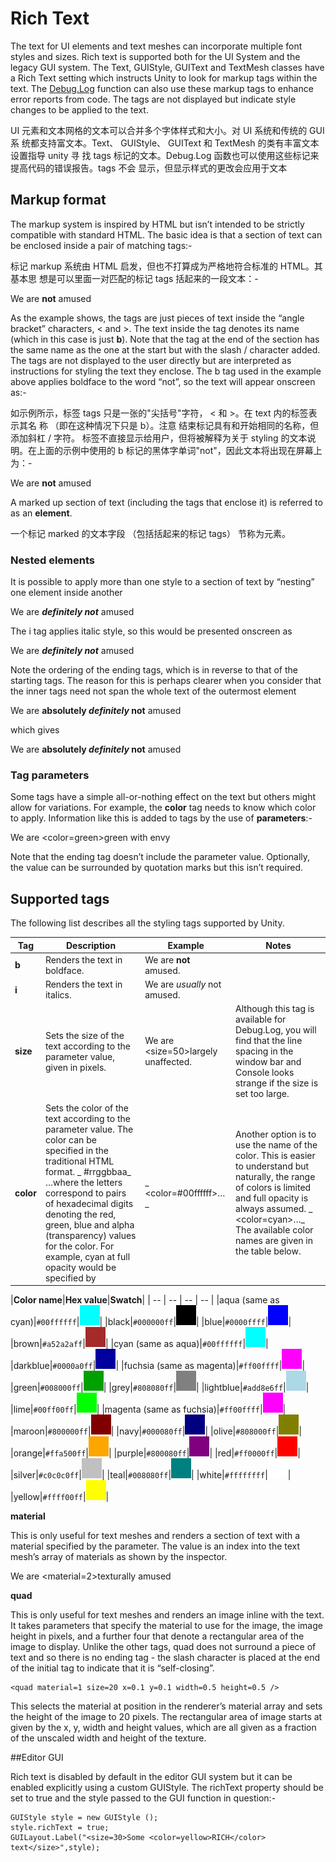# Rich Text

<!--BeginSwitchLink--><!--EndSwitchLink-->
<div class="clear"></div>

The text for UI elements and text meshes can incorporate multiple font styles and sizes. Rich text is supported both for the UI System and the legacy GUI system. The Text, GUIStyle, GUIText and TextMesh classes have a <span class="doc-keyword">Rich Text</span> setting which instructs Unity to look for markup tags within the text. The [Debug.Log](../ScriptReference/Debug.Log.html) function can also use these markup tags to enhance error reports from code. The tags are not displayed but indicate style changes to be applied to the text.

UI 元素和文本网格的文本可以合并多个字体样式和大小。对 UI 系统和传统的 GUI 系 统都支持富文本。Text、 GUIStyle、 GUIText 和 TextMesh 的类有丰富文本设置指导 unity 寻 找 tags 标记的文本。Debug.Log 函数也可以使用这些标记来提高代码的错误报告。tags 不会 显示，但显示样式的更改会应用于文本

## Markup format

The markup system is inspired by HTML but isn’t intended to be strictly compatible with standard HTML. The basic idea is that a section of text can be enclosed inside a pair of matching tags:-

标记 markup 系统由 HTML 启发，但也不打算成为严格地符合标准的 HTML。其基本思 想是可以里面一对匹配的标记 tags 括起来的一段文本：- 

   We are <b>not</b> amused

As the example shows, the tags are just pieces of text inside the “angle bracket” characters, < and >. The text inside the tag denotes its name (which in this case is just **b**). Note that the tag at the end of the section has the same name as the one at the start but with the slash / character added. The tags are not displayed to the user directly but are interpreted as instructions for styling the text they enclose. The b tag used in the example above applies boldface to the word “not”, so the text will appear onscreen as:-

如示例所示，标签 tags 只是一张的"尖括号"字符， < 和 >。在 text 内的标签表示其名 称 （即在这种情况下只是 b）。注意 结束标记具有和开始相同的名称，但 添加斜杠 / 字符。 标签不直接显示给用户，但将被解释为关于 styling 的文本说明。在上面的示例中使用的 b 标记的黑体字单词"not"，因此文本将出现在屏幕上为：- 

   We are **not** amused

A marked up section of text (including the tags that enclose it) is referred to as an **element**.

一个标记 marked 的文本字段 （包括括起来的标记 tags） 节称为元素。 

### Nested elements

It is possible to apply more than one style to a section of text by “nesting” one element inside another

   We are <b><i>definitely not</i></b> amused

The i tag applies italic style, so this would be presented onscreen as

   We are **_definitely not_** amused

Note the ordering of the ending tags, which is in reverse to that of the starting tags. The reason for this is perhaps clearer when you consider that the inner tags need not span the whole text of the outermost element

   We are <b>absolutely <i>definitely</i> not</b> amused

which gives

   We are **absolutely _definitely_ not** amused

### Tag parameters

Some tags have a simple all-or-nothing effect on the text but others might allow for variations. For example, the **color** tag needs to know which color to apply. Information like this is added to tags by the use of **parameters**:-

   We are <color=green>green</color> with envy

Note that the ending tag doesn’t include the parameter value. Optionally, the value can be surrounded by quotation marks but this isn’t required.

## Supported tags

The following list describes all the styling tags supported by Unity.

| **Tag** | **Description** | **Example** | **Notes** |
| -- | -- | -- | -- |
|**b**|Renders the text in boldface.|   We are <b>not</b> amused.|
|**i**|Renders the text in italics.|   We are <i>usually</i> not amused.|
|**size**|Sets the size of the text according to the parameter value, given in pixels.|   We are <size=50>largely</size> unaffected.|Although this tag is available for Debug.Log, you will find that the line spacing in the window bar and Console looks strange if the size is set too large.|
|**color**|Sets the color of the text according to the parameter value. The color can be specified in the traditional HTML format. _   #rrggbbaa_ …where the letters correspond to pairs of hexadecimal digits denoting the red, green, blue and alpha (transparency) values for the color. For example, cyan at full opacity would be specified by|_   <color=#00ffffff>…_|Another option is to use the name of the color. This is easier to understand but naturally, the range of colors is limited and full opacity is always assumed. _   <color=cyan>…_ The available color names are given in the table below.|

|**Color name**|**Hex value**|**Swatch**|
| -- | -- | -- | -- |
|aqua (same as cyan)|`#00ffffff`|![](Main/CyanSwatch.png)|
|black|`#000000ff`|![](Main/BlackSwatch.png)|
|blue|`#0000ffff`|![](Main/BlueSwatch.png)|
|brown|`#a52a2aff`|![](Main/BrownSwatch.png)|
|cyan (same as aqua)|`#00ffffff`|![](Main/CyanSwatch.png)|
|darkblue|`#0000a0ff`|![](Main/DarkblueSwatch.png)|
|fuchsia (same as magenta)|`#ff00ffff`|![](Main/MagentaSwatch.png)|
|green|`#008000ff`|![](Main/GreenSwatch.png)|
|grey|`#808080ff`|![](Main/GreySwatch.png)|
|lightblue|`#add8e6ff`|![](Main/LightblueSwatch.png)|
|lime|`#00ff00ff`|![](Main/LimeSwatch.png)|
|magenta (same as fuchsia)|`#ff00ffff`|![](Main/MagentaSwatch.png)|
|maroon|`#800000ff`|![](Main/MaroonSwatch.png)|
|navy|`#000080ff`|![](Main/NavySwatch.png)|
|olive|`#808000ff`|![](Main/OliveSwatch.png)|
|orange|`#ffa500ff`|![](Main/OrangeSwatch.png)|
|purple|`#800080ff`|![](Main/PurpleSwatch.png)|
|red|`#ff0000ff`|![](Main/RedSwatch.png)|
|silver|`#c0c0c0ff`|![](Main/SilverSwatch.png)|
|teal|`#008080ff`|![](Main/TealSwatch.png)|
|white|`#ffffffff`|![](Main/WhiteSwatch.png)|
|yellow|`#ffff00ff`|![](Main/YellowSwatch.png)|


**material**

This is only useful for text meshes and renders a section of text with a material specified by the parameter. The value is an index into the text mesh’s array of materials as shown by the inspector.

We are <material=2>texturally</material> amused

**quad**

This is only useful for text meshes and renders an image inline with the text. It takes parameters that specify the material to use for the image, the image height in pixels, and a further four that denote a rectangular area of the image to display. Unlike the other tags, quad does not surround a piece of text and so there is no ending tag - the slash character is placed at the end of the initial tag to indicate that it is “self-closing”.

```
<quad material=1 size=20 x=0.1 y=0.1 width=0.5 height=0.5 />
```

This selects the material at position in the renderer’s material array and sets the height of the image to 20 pixels. The rectangular area of image starts at given by the x, y, width and height values, which are all given as a fraction of the unscaled width and height of the texture.

##Editor GUI

Rich text is disabled by default in the editor GUI system but it can be enabled explicitly using a custom GUIStyle. The richText property should be set to true and the style passed to the GUI function in question:-

```
GUIStyle style = new GUIStyle ();
style.richText = true;
GUILayout.Label("<size=30>Some <color=yellow>RICH</color> text</size>",style);
```